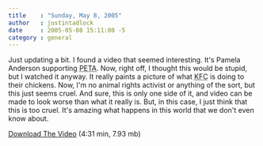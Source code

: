 ```yaml
---
title    : "Sunday, May 8, 2005"
author   : justintadlock
date     : 2005-05-08 15:11:00 -5
category : general
---
```


Just updating a bit.  I found a video that seemed interesting.  It's Pamela Anderson supporting <acronym title="People for the Ethical Treatment of Animals"> PETA</acronym>.  Now, right off, I thought this would be stupid, but I watched it anyway.  It really paints a picture of what <acronym title="Kentucky Fried Chicken"> KFC</acronym> is doing to their chickens.  Now, I'm no animal rights activist or anything of the sort, but this just seems cruel. And sure, this is only one side of it, and video can be made to look worse than what it really is.  But, in this case, I just think that this is too cruel.  It's amazing what happens in this world that we don't even know about.

<a href="http://www.dark-autumn.com/downloads/videos/PamAndersonKFC.wmv">Download The Video</a> (4:31 min, 7.93 mb)
